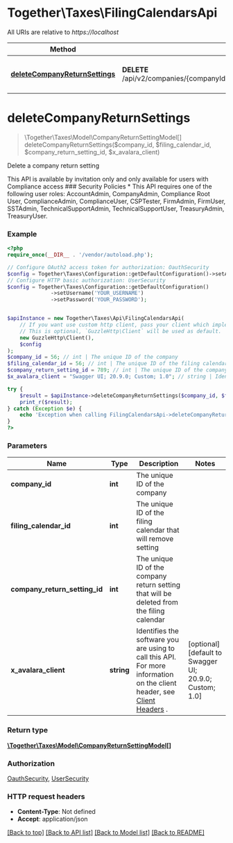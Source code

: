 # Together\Taxes\FilingCalendarsApi

All URIs are relative to *https://localhost*

Method | HTTP request | Description
------------- | ------------- | -------------
[**deleteCompanyReturnSettings**](FilingCalendarsApi.md#deleteCompanyReturnSettings) | **DELETE** /api/v2/companies/{companyId}/filingcalendars/{filingCalendarId}/setting/{companyReturnSettingId} | Delete a company return setting


# **deleteCompanyReturnSettings**
> \Together\Taxes\Model\CompanyReturnSettingModel[] deleteCompanyReturnSettings($company_id, $filing_calendar_id, $company_return_setting_id, $x_avalara_client)

Delete a company return setting

This API is available by invitation only and only available for users with Compliance access  ### Security Policies  * This API requires one of the following user roles: AccountAdmin, CompanyAdmin, Compliance Root User, ComplianceAdmin, ComplianceUser, CSPTester, FirmAdmin, FirmUser, SSTAdmin, TechnicalSupportAdmin, TechnicalSupportUser, TreasuryAdmin, TreasuryUser.

### Example
```php
<?php
require_once(__DIR__ . '/vendor/autoload.php');

// Configure OAuth2 access token for authorization: OauthSecurity
$config = Together\Taxes\Configuration::getDefaultConfiguration()->setAccessToken('YOUR_ACCESS_TOKEN');
// Configure HTTP basic authorization: UserSecurity
$config = Together\Taxes\Configuration::getDefaultConfiguration()
              ->setUsername('YOUR_USERNAME')
              ->setPassword('YOUR_PASSWORD');


$apiInstance = new Together\Taxes\Api\FilingCalendarsApi(
    // If you want use custom http client, pass your client which implements `GuzzleHttp\ClientInterface`.
    // This is optional, `GuzzleHttp\Client` will be used as default.
    new GuzzleHttp\Client(),
    $config
);
$company_id = 56; // int | The unique ID of the company
$filing_calendar_id = 56; // int | The unique ID of the filing calendar that will remove setting
$company_return_setting_id = 789; // int | The unique ID of the company return setting that will be deleted from the filing calendar
$x_avalara_client = "Swagger UI; 20.9.0; Custom; 1.0"; // string | Identifies the software you are using to call this API.  For more information on the client header, see [Client Headers](https://developer.avalara.com/avatax/client-headers/) .

try {
    $result = $apiInstance->deleteCompanyReturnSettings($company_id, $filing_calendar_id, $company_return_setting_id, $x_avalara_client);
    print_r($result);
} catch (Exception $e) {
    echo 'Exception when calling FilingCalendarsApi->deleteCompanyReturnSettings: ', $e->getMessage(), PHP_EOL;
}
?>
```

### Parameters

Name | Type | Description  | Notes
------------- | ------------- | ------------- | -------------
 **company_id** | **int**| The unique ID of the company |
 **filing_calendar_id** | **int**| The unique ID of the filing calendar that will remove setting |
 **company_return_setting_id** | **int**| The unique ID of the company return setting that will be deleted from the filing calendar |
 **x_avalara_client** | **string**| Identifies the software you are using to call this API.  For more information on the client header, see [Client Headers](https://developer.avalara.com/avatax/client-headers/) . | [optional] [default to Swagger UI; 20.9.0; Custom; 1.0]

### Return type

[**\Together\Taxes\Model\CompanyReturnSettingModel[]**](../Model/CompanyReturnSettingModel.md)

### Authorization

[OauthSecurity](../../README.md#OauthSecurity), [UserSecurity](../../README.md#UserSecurity)

### HTTP request headers

 - **Content-Type**: Not defined
 - **Accept**: application/json

[[Back to top]](#) [[Back to API list]](../../README.md#documentation-for-api-endpoints) [[Back to Model list]](../../README.md#documentation-for-models) [[Back to README]](../../README.md)

